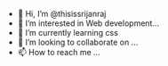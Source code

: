 - 👋 Hi, I’m @thisissrijanraj
- 👀 I’m interested in Web development...
- 🌱 I’m currently learning css
- 💞️ I’m looking to collaborate on ...
- 📫 How to reach me ...

<!---
thisissrijanraj/thisissrijanraj is a ✨ special ✨ repository because its `README.md` (this file) appears on your GitHub profile.
You can click the Preview link to take a look at your changes.
--->
